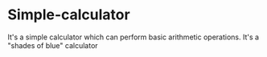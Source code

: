 # Simple-calculator
It's a simple calculator which can perform basic arithmetic operations. It's a "shades of blue" calculator
 
